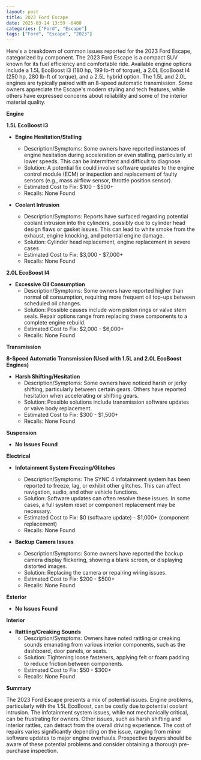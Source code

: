 ```yaml
---
layout: post
title: 2023 Ford Escape
date: 2025-03-14 13:59 -0400
categories: ["Ford", "Escape"]
tags: ["Ford", "Escape", "2023"]
---
```

Here's a breakdown of common issues reported for the 2023 Ford Escape, categorized by component. The 2023 Ford Escape is a compact SUV known for its fuel efficiency and comfortable ride. Available engine options include a 1.5L EcoBoost I3 (180 hp, 199 lb-ft of torque), a 2.0L EcoBoost I4 (250 hp, 280 lb-ft of torque), and a 2.5L hybrid option. The 1.5L and 2.0L engines are typically paired with an 8-speed automatic transmission. Some owners appreciate the Escape's modern styling and tech features, while others have expressed concerns about reliability and some of the interior material quality.

**Engine**

**1.5L EcoBoost I3**

*   **Engine Hesitation/Stalling**
    *   Description/Symptoms: Some owners have reported instances of engine hesitation during acceleration or even stalling, particularly at lower speeds. This can be intermittent and difficult to diagnose.
    *   Solution: A potential fix could involve software updates to the engine control module (ECM) or inspection and replacement of faulty sensors (e.g., mass airflow sensor, throttle position sensor).
    *   Estimated Cost to Fix: $100 - $500+
    *   Recalls: None Found

*   **Coolant Intrusion**
    *   Description/Symptoms: Reports have surfaced regarding potential coolant intrusion into the cylinders, possibly due to cylinder head design flaws or gasket issues. This can lead to white smoke from the exhaust, engine knocking, and potential engine damage.
    *   Solution: Cylinder head replacement, engine replacement in severe cases
    *   Estimated Cost to Fix: $3,000 - $7,000+
    *   Recalls: None Found

**2.0L EcoBoost I4**

*   **Excessive Oil Consumption**
    *   Description/Symptoms: Some owners have reported higher than normal oil consumption, requiring more frequent oil top-ups between scheduled oil changes.
    *   Solution: Possible causes include worn piston rings or valve stem seals. Repair options range from replacing these components to a complete engine rebuild.
    *   Estimated Cost to Fix: $2,000 - $6,000+
    *   Recalls: None Found

**Transmission**

**8-Speed Automatic Transmission (Used with 1.5L and 2.0L EcoBoost Engines)**

*   **Harsh Shifting/Hesitation**
    *   Description/Symptoms: Some owners have noticed harsh or jerky shifting, particularly between certain gears. Others have reported hesitation when accelerating or shifting gears.
    *   Solution: Possible solutions include transmission software updates or valve body replacement.
    *   Estimated Cost to Fix: $300 - $1,500+
    *   Recalls: None Found

**Suspension**

*   **No Issues Found**

**Electrical**

*   **Infotainment System Freezing/Glitches**
    *   Description/Symptoms: The SYNC 4 infotainment system has been reported to freeze, lag, or exhibit other glitches. This can affect navigation, audio, and other vehicle functions.
    *   Solution: Software updates can often resolve these issues. In some cases, a full system reset or component replacement may be necessary.
    *   Estimated Cost to Fix: $0 (software update) - $1,000+ (component replacement)
    *   Recalls: None Found

*   **Backup Camera Issues**
    *   Description/Symptoms: Some owners have reported the backup camera display flickering, showing a blank screen, or displaying distorted images.
    *   Solution: Replacing the camera or repairing wiring issues.
    *   Estimated Cost to Fix: $200 - $500+
    *   Recalls: None Found

**Exterior**

*   **No Issues Found**

**Interior**

*   **Rattling/Creaking Sounds**
    *   Description/Symptoms: Owners have noted rattling or creaking sounds emanating from various interior components, such as the dashboard, door panels, or seats.
    *   Solution: Tightening loose fasteners, applying felt or foam padding to reduce friction between components.
    *   Estimated Cost to Fix: $50 - $300+
    *   Recalls: None Found

**Summary**

The 2023 Ford Escape presents a mix of potential issues. Engine problems, particularly with the 1.5L EcoBoost, can be costly due to potential coolant intrusion. The infotainment system issues, while not mechanically critical, can be frustrating for owners. Other issues, such as harsh shifting and interior rattles, can detract from the overall driving experience. The cost of repairs varies significantly depending on the issue, ranging from minor software updates to major engine overhauls. Prospective buyers should be aware of these potential problems and consider obtaining a thorough pre-purchase inspection.

